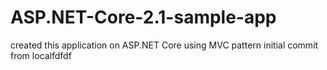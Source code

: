 # ASP.NET-Core-2.1-sample-app
created this application on ASP.NET Core using MVC pattern
initial commit from localfdfdf
